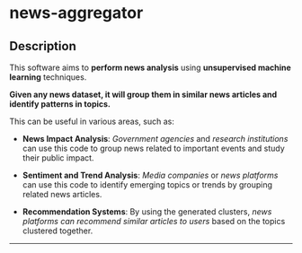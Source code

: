 # **news-aggregator**

## Description

This software aims to **perform news analysis** using **unsupervised machine learning** techniques.

**Given any news dataset, it will group them in similar news articles and identify patterns in topics.** 

This can be useful in various areas, such as:

- **News Impact Analysis**: _Government agencies_ and _research institutions_ can use this code to group news related to important events and study their public impact.

- **Sentiment and Trend Analysis**: _Media companies_ or _news platforms_ can use this code to identify emerging topics or trends by grouping related news articles.

- **Recommendation Systems**: By using the generated clusters, _news platforms can recommend similar articles to users_ based on the topics clustered together.

---